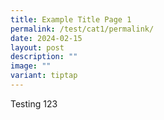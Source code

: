 ```yaml
---
title: Example Title Page 1
permalink: /test/cat1/permalink/
date: 2024-02-15
layout: post
description: ""
image: ""
variant: tiptap
---
```

<p>Testing 123</p>